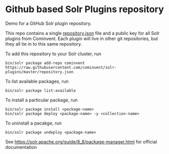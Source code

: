 # Github based Solr Plugins repository

Demo for a GitHub Solr plugin repository.

This repo contains a single [repository.json](repository.json) file and a public key for all 
Solr plugins from Cominvent. Each plugin will live in other git repositories, but they all
tie in to this same repository.

To add this repository to your Solr cluster, run

    bin/solr package add-repo cominvent https://raw.githubusercontent.com/cominvent/solr-plugins/master/repository.json

To list available packages, run

    bin/solr package list-available

To install a particular package, run

    bin/solr package install <package-name>
    bin/solr package deploy <package-name> -y <collection-name>

To uninstall a pacakge, run

    bin/solr package undeploy <package-name>

See https://solr.apache.org/guide/8_8/package-manager.html for official documentation